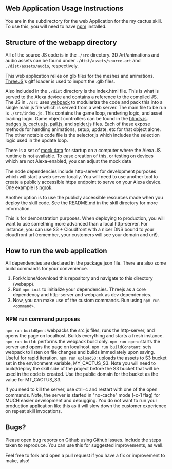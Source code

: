 ## Web Application Usage Instructions

You are in the subdirectory for the web Application for the my cactus skill. To use this, you will need to have [npm](https://www.npmjs.com/) installed. 

## Structure of the webapp directory

All of the source JS code is in the `./src` directory. 3D Art/animations and audio assets can be found under `./dist/assets/source-art` and `./dist/assets/audio`, respectively. 

This web application relies on glb files for the meshes and animations. [ThreeJS](https://threejs.org/)'s gltf loader is used to import the .glb files. 

Also included in the `./dist` directory is the index.html file. This is what is served to the Alexa device and contains a reference to the compiled JS. The JS in `./src` uses [webpack](https://webpack.js.org/) to modularize the code and pack this into a single main.js file which is served from a web server. The main file to be run is `./src/index.js`. This contains the game loop, rendering logic, and asset loading logic. Game object controllers can be found in the [blinds.js](./src/blinds.js). [badges.js](./src/badges.js), [cactus.js](./src/cactus.js), [pail.js](./src/pail.js), and [spider.js](./src/spider.js) files. Each of these expose methods for handling animations, setup, update, etc for that object alone.  The other notable code file is the selector.js which includes the selection logic used in the update loop. 

There is a set of [mock data](./src/mockStartupData.json) for startup on a computer where the Alexa JS runtime is not available. To ease creation of this, or testing on devices which are not Alexa-enabled, you can adjust the mock data 

The node dependencies include http-server for development purposes which will start a web server locally. You will need to use another tool to create a publicly accessible https endpoint to serve on your Alexa device. One example is [ngrok](https://ngrok.com/).

Another option is to use the publicly accessible resources made when you deploy the skill code. See the README.md in the skill directory for more information. 

This is for demonstration purposes. When deploying to production, you will want to use something more advanced than a local http-server. For instance, you can use S3 + Cloudfront with a nicer DNS bound to your cloudfront url (remember, your customers will see your domain and uri!).

## How to run the web application

All dependencies are declared in the package.json file. There are also some build commands for your convenience. 

1. Fork/clone/download this repository and navigate to this directory (webapp).
2. Run `npm init` to initialize your dependencies. Threejs as a core dependency and http-server and webpack as dev dependencies.
3. Now, you can make use of the custom commands. Run using `npm run <command>`.

### NPM run command purposes

`npm run buildOpen`: webpacks the src js files, runs the http-server, and opens the page on localhost. Builds everything and starts a fresh instance. 
`npm run build`: performs the webpack build only. 
`npm run open`: starts the server and opens the page on localhost.
`npm run buildConstant`: sets webpack to listen on file changes and builds immediately upon saving. Useful for rapid iteration.
`npm run uploadS3`: uploads the assets to S3 bucket set in the environment variable, MY_CACTUS_S3. Note you will need to build/deploy the skill side of the project before the S3 bucket that will be used in the code is created. Use the public domain for the bucket as the value for MT_CACTUS_S3.

If you need to kill the server, use ctrl+c and restart with one of the open commands. 
Note, the server is started in "no-cache" mode (-c-1 flag) for MUCH easier development and debugging. You do not want to run your production application like this as it will slow down the customer experience on repeat skill invocations. 

## Bugs?

Please open bug reports on Github using Github issues. Include the steps taken to reproduce. You can use this for suggested improvements, as well.

Feel free to fork and open a pull request if you have a fix or improvement to make, also!